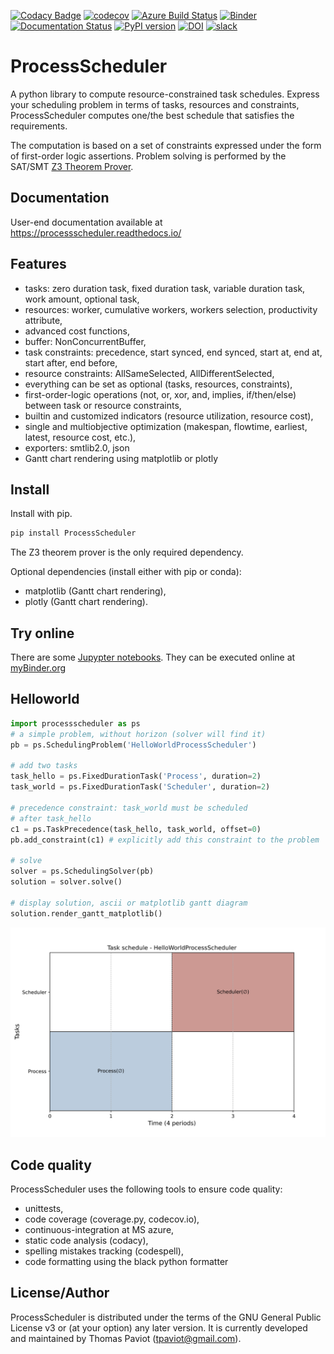 [![Codacy Badge](https://app.codacy.com/project/badge/Grade/7221205f866145bfa4f18c08bd96e71f)](https://www.codacy.com/gh/tpaviot/ProcessScheduler/dashboard?utm_source=github.com&amp;utm_medium=referral&amp;utm_content=tpaviot/ProcessScheduler&amp;utm_campaign=Badge_Grade)
[![codecov](https://codecov.io/gh/tpaviot/ProcessScheduler/branch/master/graph/badge.svg?token=9HI1FPJUDL)](https://codecov.io/gh/tpaviot/ProcessScheduler)
[![Azure Build Status](https://dev.azure.com/tpaviot/ProcessScheduler/_apis/build/status/tpaviot.ProcessScheduler?branchName=master)](https://dev.azure.com/tpaviot/ProcessScheduler/_build?definitionId=9)
[![Binder](https://mybinder.org/badge_logo.svg)](https://mybinder.org/v2/gh/tpaviot/ProcessScheduler/HEAD?filepath=examples-notebooks)
[![Documentation Status](https://readthedocs.org/projects/processscheduler/badge/?version=latest)](https://processscheduler.readthedocs.io/en/latest/?badge=latest)
[![PyPI version](https://badge.fury.io/py/ProcessScheduler.svg)](https://badge.fury.io/py/ProcessScheduler)
[![DOI](https://zenodo.org/badge/DOI/10.5281/zenodo.4480745.svg)](https://doi.org/10.5281/zenodo.4480745)
[![slack](https://img.shields.io/badge/slack-ProcessScheduler-brightgreen)](https://join.slack.com/t/processscheduler/shared_invite/zt-pa152rki-126YyMsuLNxhOv_suqKtkQ)

# ProcessScheduler
A python library to compute resource-constrained task schedules. Express your scheduling problem in terms of tasks, resources and constraints, ProcessScheduler computes one/the best schedule that satisfies the requirements.

The computation is based on a set of constraints expressed under the form of first-order logic assertions. Problem solving is performed by the SAT/SMT [Z3 Theorem Prover](https://github.com/Z3Prover/z3).

## Documentation

User-end documentation available at https://processscheduler.readthedocs.io/

## Features

*   tasks: zero duration task, fixed duration task, variable duration task, work amount, optional task,
*   resources: worker, cumulative workers, workers selection, productivity attribute,
*   advanced cost functions,
*   buffer: NonConcurrentBuffer,
*   task constraints: precedence, start synced, end synced, start at, end at, start after, end before,
*   resource constraints: AllSameSelected, AllDifferentSelected,
*   everything can be set as optional (tasks, resources, constraints),
*   first-order-logic operations (not, or, xor, and, implies, if/then/else) between task or resource constraints,
*   builtin and customized indicators (resource utilization, resource cost),
*   single and multiobjective optimization (makespan, flowtime, earliest, latest, resource cost, etc.),
*   exporters: smtlib2.0, json
*   Gantt chart rendering using matplotlib or plotly

## Install

Install with pip.

```bash
pip install ProcessScheduler
```

The Z3 theorem prover is the only required dependency.

Optional dependencies (install either with pip or conda):

*   matplotlib (Gantt chart rendering),
*   plotly (Gantt chart rendering).

## Try online

There are some [Jupypter notebooks](https://github.com/tpaviot/ProcessScheduler/tree/master/example-notebooks). They can be executed online at [myBinder.org](https://mybinder.org/v2/gh/tpaviot/ProcessScheduler/HEAD?filepath=examples-notebooks)

## Helloworld

```python
import processscheduler as ps
# a simple problem, without horizon (solver will find it)
pb = ps.SchedulingProblem('HelloWorldProcessScheduler')

# add two tasks
task_hello = ps.FixedDurationTask('Process', duration=2)
task_world = ps.FixedDurationTask('Scheduler', duration=2)

# precedence constraint: task_world must be scheduled
# after task_hello
c1 = ps.TaskPrecedence(task_hello, task_world, offset=0)
pb.add_constraint(c1) # explicitly add this constraint to the problem

# solve
solver = ps.SchedulingSolver(pb)
solution = solver.solve()

# display solution, ascii or matplotlib gantt diagram
solution.render_gantt_matplotlib()
```

![png](examples-notebooks/pics/hello_world_gantt.svg)

## Code quality

ProcessScheduler uses the following tools to ensure code quality:

*   unittests,
*   code coverage (coverage.py, codecov.io),
*   continuous-integration at MS azure,
*   static code analysis (codacy),
*   spelling mistakes tracking (codespell),
*   code formatting using the black python formatter

## License/Author

ProcessScheduler is distributed under the terms of the GNU General Public License v3 or (at your option) any later version. It is currently developed and maintained by Thomas Paviot (tpaviot@gmail.com).
